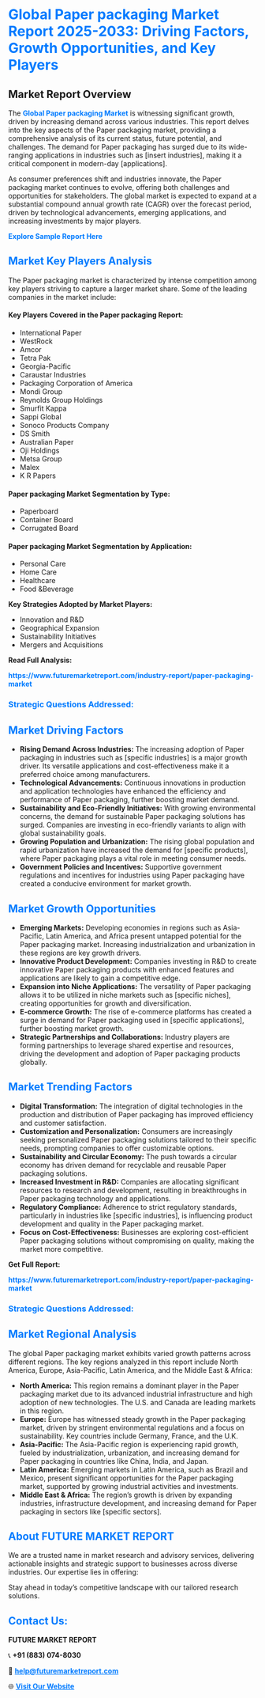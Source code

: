 <h1 style="color: #007BFF;">Global Paper packaging Market Report 2025-2033: Driving Factors, Growth Opportunities, and Key Players</h1>

<section id="overview">
<h2>Market Report Overview</h2>
<p>The <a href="https://www.futuremarketreport.com/industry-report/paper-packaging-market" style="color: #007BFF; text-decoration: none;"><strong>Global Paper packaging Market</strong></a> is witnessing significant growth, driven by increasing demand across various industries. This report delves into the key aspects of the Paper packaging market, providing a comprehensive analysis of its current status, future potential, and challenges. The demand for Paper packaging has surged due to its wide-ranging applications in industries such as [insert industries], making it a critical component in modern-day [applications].</p>
<p>As consumer preferences shift and industries innovate, the Paper packaging market continues to evolve, offering both challenges and opportunities for stakeholders. The global market is expected to expand at a substantial compound annual growth rate (CAGR) over the forecast period, driven by technological advancements, emerging applications, and increasing investments by major players.</p>
</section>

<section id="overview">
<p><a href="https://www.futuremarketreport.com/request-sample/reportId=62000" style="color: #007BFF; text-decoration: none;"><strong>Explore Sample Report Here</strong></a></p>
</section>

<section id="key-players">
<h2 style="color: #007BFF;">Market Key Players Analysis</h2>
<p>The Paper packaging market is characterized by intense competition among key players striving to capture a larger market share. Some of the leading companies in the market include:</p>
<h4>Key Players Covered in the Paper packaging Report:</h4>
<ul><li>International Paper</li><li>WestRock</li><li>Amcor</li><li>Tetra Pak</li><li>Georgia-Pacific</li><li>Caraustar Industries</li><li>Packaging Corporation of America</li><li>Mondi Group</li><li>Reynolds Group Holdings</li><li>Smurfit Kappa</li><li>Sappi Global</li><li>Sonoco Products Company</li><li>DS Smith</li><li>Australian Paper</li><li>Oji Holdings</li><li>Metsa Group</li><li>Malex</li><li>K R Papers</li></ul>
<h4>Paper packaging Market Segmentation by Type:</h4>
<ul><li>Paperboard</li><li>Container Board</li><li>Corrugated Board</li></ul>

<h4>Paper packaging Market Segmentation by Application:</h4>
<ul><li>Personal Care</li><li>Home Care</li><li>Healthcare</li><li>Food &amp;Beverage</li></ul>
<p><strong>Key Strategies Adopted by Market Players:</strong></p>
<ul>
<li>Innovation and R&D</li>
<li>Geographical Expansion</li>
<li>Sustainability Initiatives</li>
<li>Mergers and Acquisitions</li>
</ul>
</section>

<section>
<p><strong>Read Full Analysis: </strong></p><a href="https://www.futuremarketreport.com/industry-report/paper-packaging-market" style="color: #007BFF; text-decoration: none;"><strong>https://www.futuremarketreport.com/industry-report/paper-packaging-market</strong></a>
<h3 style="color: #007BFF;">Strategic Questions Addressed:</h3>
</section>

<section id="driving-factors">
<h2 style="color: #007BFF;">Market Driving Factors</h2>
<ul>
<li><strong>Rising Demand Across Industries:</strong> The increasing adoption of Paper packaging in industries such as [specific industries] is a major growth driver. Its versatile applications and cost-effectiveness make it a preferred choice among manufacturers.</li>
<li><strong>Technological Advancements:</strong> Continuous innovations in production and application technologies have enhanced the efficiency and performance of Paper packaging, further boosting market demand.</li>
<li><strong>Sustainability and Eco-Friendly Initiatives:</strong> With growing environmental concerns, the demand for sustainable Paper packaging solutions has surged. Companies are investing in eco-friendly variants to align with global sustainability goals.</li>
<li><strong>Growing Population and Urbanization:</strong> The rising global population and rapid urbanization have increased the demand for [specific products], where Paper packaging plays a vital role in meeting consumer needs.</li>
<li><strong>Government Policies and Incentives:</strong> Supportive government regulations and incentives for industries using Paper packaging have created a conducive environment for market growth.</li>
</ul>
</section>

<section id="growth-opportunities">
<h2 style="color: #007BFF;">Market Growth Opportunities</h2>
<ul>
<li><strong>Emerging Markets:</strong> Developing economies in regions such as Asia-Pacific, Latin America, and Africa present untapped potential for the Paper packaging market. Increasing industrialization and urbanization in these regions are key growth drivers.</li>
<li><strong>Innovative Product Development:</strong> Companies investing in R&D to create innovative Paper packaging products with enhanced features and applications are likely to gain a competitive edge.</li>
<li><strong>Expansion into Niche Applications:</strong> The versatility of Paper packaging allows it to be utilized in niche markets such as [specific niches], creating opportunities for growth and diversification.</li>
<li><strong>E-commerce Growth:</strong> The rise of e-commerce platforms has created a surge in demand for Paper packaging used in [specific applications], further boosting market growth.</li>
<li><strong>Strategic Partnerships and Collaborations:</strong> Industry players are forming partnerships to leverage shared expertise and resources, driving the development and adoption of Paper packaging products globally.</li>
</ul>
</section>

<section id="trending-factors">
<h2 style="color: #007BFF;">Market Trending Factors</h2>
<ul>
<li><strong>Digital Transformation:</strong> The integration of digital technologies in the production and distribution of Paper packaging has improved efficiency and customer satisfaction.</li>
<li><strong>Customization and Personalization:</strong> Consumers are increasingly seeking personalized Paper packaging solutions tailored to their specific needs, prompting companies to offer customizable options.</li>
<li><strong>Sustainability and Circular Economy:</strong> The push towards a circular economy has driven demand for recyclable and reusable Paper packaging solutions.</li>
<li><strong>Increased Investment in R&D:</strong> Companies are allocating significant resources to research and development, resulting in breakthroughs in Paper packaging technology and applications.</li>
<li><strong>Regulatory Compliance:</strong> Adherence to strict regulatory standards, particularly in industries like [specific industries], is influencing product development and quality in the Paper packaging market.</li>
<li><strong>Focus on Cost-Effectiveness:</strong> Businesses are exploring cost-efficient Paper packaging solutions without compromising on quality, making the market more competitive.</li>
</ul>
</section>

<section>
<p><strong>Get Full Report: </strong></p><a href="https://www.futuremarketreport.com/industry-report/paper-packaging-market" style="color: #007BFF; text-decoration: none;"><strong>https://www.futuremarketreport.com/industry-report/paper-packaging-market</strong></a>
<h3 style="color: #007BFF;">Strategic Questions Addressed:</h3>
</section>


<section id="regional-analysis">
<h2 style="color: #007BFF;">Market Regional Analysis</h2>
<p>The global Paper packaging market exhibits varied growth patterns across different regions. The key regions analyzed in this report include North America, Europe, Asia-Pacific, Latin America, and the Middle East & Africa:</p>
<ul>
<li><strong>North America:</strong> This region remains a dominant player in the Paper packaging market due to its advanced industrial infrastructure and high adoption of new technologies. The U.S. and Canada are leading markets in this region.</li>
<li><strong>Europe:</strong> Europe has witnessed steady growth in the Paper packaging market, driven by stringent environmental regulations and a focus on sustainability. Key countries include Germany, France, and the U.K.</li>
<li><strong>Asia-Pacific:</strong> The Asia-Pacific region is experiencing rapid growth, fueled by industrialization, urbanization, and increasing demand for Paper packaging in countries like China, India, and Japan.</li>
<li><strong>Latin America:</strong> Emerging markets in Latin America, such as Brazil and Mexico, present significant opportunities for the Paper packaging market, supported by growing industrial activities and investments.</li>
<li><strong>Middle East & Africa:</strong> The region’s growth is driven by expanding industries, infrastructure development, and increasing demand for Paper packaging in sectors like [specific sectors].</li>
</ul>
</section>

<footer>
<h2 style="color: #007BFF;">About FUTURE MARKET REPORT</h2>
<p>We are a trusted name in market research and advisory services, delivering actionable insights and strategic support to businesses across diverse industries. Our expertise lies in offering:</p>

<p>Stay ahead in today’s competitive landscape with our tailored research solutions.</p>

<h2 style="color: #007BFF;">Contact Us:</h2>
<p><strong>FUTURE MARKET REPORT</strong></p>
<p>📞 <strong>+91 (883) 074-8030</strong></p>
<p>📧 <strong><a href="mailto:help@futuremarketreport.com" style="color: #007BFF;">help@futuremarketreport.com</a></strong></p>
<p>🌐 <strong><a href="https://www.futuremarketreport.com/" style="color: #007BFF;">Visit Our Website</a></strong></p>
</footer>